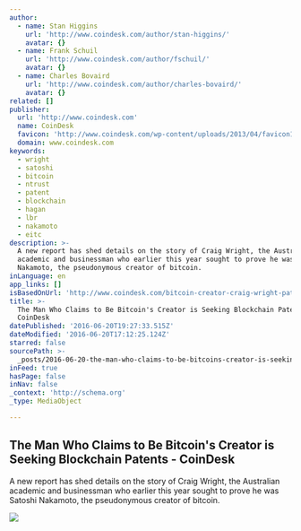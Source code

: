 ```yaml
---
author:
  - name: Stan Higgins
    url: 'http://www.coindesk.com/author/stan-higgins/'
    avatar: {}
  - name: Frank Schuil
    url: 'http://www.coindesk.com/author/fschuil/'
    avatar: {}
  - name: Charles Bovaird
    url: 'http://www.coindesk.com/author/charles-bovaird/'
    avatar: {}
related: []
publisher:
  url: 'http://www.coindesk.com'
  name: CoinDesk
  favicon: 'http://www.coindesk.com/wp-content/uploads/2013/04/favicon1.ico?b6542b'
  domain: www.coindesk.com
keywords:
  - wright
  - satoshi
  - bitcoin
  - ntrust
  - patent
  - blockchain
  - hagan
  - lbr
  - nakamoto
  - eitc
description: >-
  A new report has shed details on the story of Craig Wright, the Australian
  academic and businessman who earlier this year sought to prove he was Satoshi
  Nakamoto, the pseudonymous creator of bitcoin.
inLanguage: en
app_links: []
isBasedOnUrl: 'http://www.coindesk.com/bitcoin-creator-craig-wright-patents/'
title: >-
  The Man Who Claims to Be Bitcoin's Creator is Seeking Blockchain Patents -
  CoinDesk
datePublished: '2016-06-20T19:27:33.515Z'
dateModified: '2016-06-20T17:12:25.124Z'
starred: false
sourcePath: >-
  _posts/2016-06-20-the-man-who-claims-to-be-bitcoins-creator-is-seeking-blockc.md
inFeed: true
hasPage: false
inNav: false
_context: 'http://schema.org'
_type: MediaObject

---
```

<article style=""><h1>The Man Who Claims to Be Bitcoin's Creator is Seeking Blockchain Patents - CoinDesk</h1><p>A new report has shed details on the story of Craig Wright, the Australian academic and businessman who earlier this year sought to prove he was Satoshi Nakamoto, the pseudonymous creator of bitcoin.</p><img src="http://media.coindesk.com/2016/06/Screen-Shot-2016-06-20-at-12.52.00-PM.png" /></article>